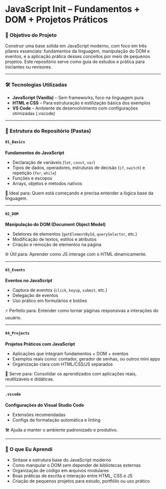 # JavaScript Init – Fundamentos + DOM + Projetos Práticos

### 🎯 Objetivo do Projeto

Construir uma base sólida em JavaScript moderno, com foco em três pilares essenciais: fundamentos da linguagem, manipulação do DOM e eventos, e a aplicação prática desses conceitos por meio de pequenos projetos. Este repositório serve como guia de estudos e prática para iniciantes ou revisores.

---

### 🛠️ Tecnologias Utilizadas

* **JavaScript (Vanilla)** – Sem frameworks, foco na linguagem pura
* **HTML e CSS** – Para estruturação e estilização básica dos exemplos
* **VS Code** – Ambiente de desenvolvimento com configurações otimizadas (.vscode)

---

### 📁 Estrutura do Repositório (Pastas)

#### `01_Basics`

**Fundamentos do JavaScript**

* Declaração de variáveis (`let`, `const`, `var`)
* Tipos de dados, operadores, estruturas de decisão (`if`, `switch`) e repetição (`for`, `while`)
* Funções e escopos
* Arrays, objetos e métodos nativos

🧩 Ideal para: Quem está começando e precisa entender a lógica base da linguagem.

---

#### `02_DOM`

**Manipulação do DOM (Document Object Model)**

* Seletores de elementos (`getElementById`, `querySelector`, etc.)
* Modificação de textos, estilos e atributos
* Criação e remoção de elementos na página

🌐 Útil para: Aprender como JS interage com o HTML dinamicamente.

---

#### `03_Events`

**Eventos no JavaScript**

* Captura de eventos (`click`, `keyup`, `submit`, etc.)
* Delegação de eventos
* Uso prático em formulários e botões

⚡ Perfeito para: Entender como tornar páginas responsivas a interações do usuário.

---

#### `04_Projects`

**Projetos Práticos com JavaScript**

* Aplicações que integram fundamentos + DOM + eventos
* Exemplos reais como: contador, gerador de senhas, ou outros mini apps
* Organização clara com HTML/CSS/JS separados

🚀 Serve para: Consolidar os aprendizados com aplicações reais, reutilizáveis e didáticas.

---

#### `.vscode`

**Configurações do Visual Studio Code**

* Extensões recomendadas
* Configs de formatação automática e linting

🛠️ Ajuda a manter o ambiente padronizado e produtivo.

---

### 🧠 O que Eu Aprendi

* Sintaxe e estrutura base do JavaScript moderno
* Como manipular o DOM sem depender de bibliotecas externas
* Organização de código em arquivos modulares
* Boas práticas de escrita e interação entre HTML, CSS e JS
* Criação de pequenos projetos para estudo, portfólio ou uso prático
